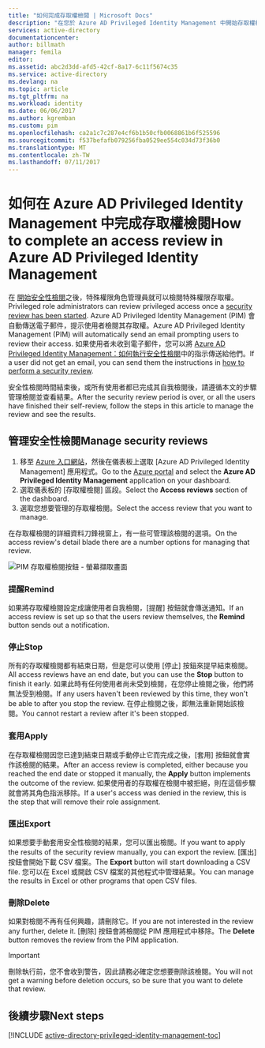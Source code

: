 ```yaml
---
title: "如何完成存取權檢閱 | Microsoft Docs"
description: "在您於 Azure AD Privileged Identity Management 中開始存取權檢閱之後，了解如何完成它並檢視結果"
services: active-directory
documentationcenter: 
author: billmath
manager: femila
editor: 
ms.assetid: abc2d3dd-afd5-42cf-8a17-6c11f5674c35
ms.service: active-directory
ms.devlang: na
ms.topic: article
ms.tgt_pltfrm: na
ms.workload: identity
ms.date: 06/06/2017
ms.author: kgremban
ms.custom: pim
ms.openlocfilehash: ca2a1c7c287e4cf6b1b50cfb0068861b6f525596
ms.sourcegitcommit: f537befafb079256fba0529ee554c034d73f36b0
ms.translationtype: MT
ms.contentlocale: zh-TW
ms.lasthandoff: 07/11/2017
---
```

# <a name="how-to-complete-an-access-review-in-azure-ad-privileged-identity-management"></a><span data-ttu-id="5bb47-103">如何在 Azure AD Privileged Identity Management 中完成存取權檢閱</span><span class="sxs-lookup"><span data-stu-id="5bb47-103">How to complete an access review in Azure AD Privileged Identity Management</span></span>
<span data-ttu-id="5bb47-104">在 [開始安全性檢閱](active-directory-privileged-identity-management-how-to-start-security-review.md)之後，特殊權限角色管理員就可以檢閱特殊權限存取權。</span><span class="sxs-lookup"><span data-stu-id="5bb47-104">Privileged role administrators can review privileged access once a [security review has been started](active-directory-privileged-identity-management-how-to-start-security-review.md).</span></span> <span data-ttu-id="5bb47-105">Azure AD Privileged Identity Management (PIM) 會自動傳送電子郵件，提示使用者檢閱其存取權。</span><span class="sxs-lookup"><span data-stu-id="5bb47-105">Azure AD Privileged Identity Management (PIM) will automatically send an email prompting users to review their access.</span></span> <span data-ttu-id="5bb47-106">如果使用者未收到電子郵件，您可以將 [Azure AD Privileged Identity Management：如何執行安全性檢閱](active-directory-privileged-identity-management-how-to-perform-security-review.md)中的指示傳送給他們。</span><span class="sxs-lookup"><span data-stu-id="5bb47-106">If a user did not get an email, you can send them the instructions in [how to perform a security review](active-directory-privileged-identity-management-how-to-perform-security-review.md).</span></span>

<span data-ttu-id="5bb47-107">安全性檢閱時間結束後，或所有使用者都已完成其自我檢閱後，請遵循本文的步驟管理檢閱並查看結果。</span><span class="sxs-lookup"><span data-stu-id="5bb47-107">After the security review period is over, or all the users have finished their self-review, follow the steps in this article to manage the review and see the results.</span></span>

## <a name="manage-security-reviews"></a><span data-ttu-id="5bb47-108">管理安全性檢閱</span><span class="sxs-lookup"><span data-stu-id="5bb47-108">Manage security reviews</span></span>
1. <span data-ttu-id="5bb47-109">移至 [Azure 入口網站](https://portal.azure.com/)，然後在儀表板上選取 [Azure AD Privileged Identity Management] 應用程式。</span><span class="sxs-lookup"><span data-stu-id="5bb47-109">Go to the [Azure portal](https://portal.azure.com/) and select the **Azure AD Privileged Identity Management** application on your dashboard.</span></span>
2. <span data-ttu-id="5bb47-110">選取儀表板的 [存取權檢閱]  區段。</span><span class="sxs-lookup"><span data-stu-id="5bb47-110">Select the **Access reviews** section of the dashboard.</span></span>
3. <span data-ttu-id="5bb47-111">選取您想要管理的存取權檢閱。</span><span class="sxs-lookup"><span data-stu-id="5bb47-111">Select the access review that you want to manage.</span></span>

<span data-ttu-id="5bb47-112">在存取權檢閱的詳細資料刀鋒視窗上，有一些可管理該檢閱的選項。</span><span class="sxs-lookup"><span data-stu-id="5bb47-112">On the access review's detail blade there are a number options for managing that review.</span></span>

![PIM 存取權檢閱按鈕 - 螢幕擷取畫面][1]

### <a name="remind"></a><span data-ttu-id="5bb47-114">提醒</span><span class="sxs-lookup"><span data-stu-id="5bb47-114">Remind</span></span>
<span data-ttu-id="5bb47-115">如果將存取權檢閱設定成讓使用者自我檢閱，[提醒]  按鈕就會傳送通知。</span><span class="sxs-lookup"><span data-stu-id="5bb47-115">If an access review is set up so that the users review themselves, the **Remind** button sends out a notification.</span></span> 

### <a name="stop"></a><span data-ttu-id="5bb47-116">停止</span><span class="sxs-lookup"><span data-stu-id="5bb47-116">Stop</span></span>
<span data-ttu-id="5bb47-117">所有的存取權檢閱都有結束日期，但是您可以使用 [停止]  按鈕來提早結束檢閱。</span><span class="sxs-lookup"><span data-stu-id="5bb47-117">All access reviews have an end date, but you can use the **Stop** button to finish it early.</span></span> <span data-ttu-id="5bb47-118">如果此時有任何使用者尚未受到檢閱，在您停止檢閱之後，他們將無法受到檢閱。</span><span class="sxs-lookup"><span data-stu-id="5bb47-118">If any users haven't been reviewed by this time, they won't be able to after you stop the review.</span></span> <span data-ttu-id="5bb47-119">在停止檢閱之後，即無法重新開始該檢閱。</span><span class="sxs-lookup"><span data-stu-id="5bb47-119">You cannot restart a review after it's been stopped.</span></span>

### <a name="apply"></a><span data-ttu-id="5bb47-120">套用</span><span class="sxs-lookup"><span data-stu-id="5bb47-120">Apply</span></span>
<span data-ttu-id="5bb47-121">在存取權檢閱因您已達到結束日期或手動停止它而完成之後，[套用]  按鈕就會實作該檢閱的結果。</span><span class="sxs-lookup"><span data-stu-id="5bb47-121">After an access review is completed, either because you reached the end date or stopped it manually, the **Apply** button implements the outcome of the review.</span></span> <span data-ttu-id="5bb47-122">如果使用者的存取權在檢閱中被拒絕，則在這個步驟就會將其角色指派移除。</span><span class="sxs-lookup"><span data-stu-id="5bb47-122">If a user's access was denied in the review, this is the step that will remove their role assignment.</span></span>  

### <a name="export"></a><span data-ttu-id="5bb47-123">匯出</span><span class="sxs-lookup"><span data-stu-id="5bb47-123">Export</span></span>
<span data-ttu-id="5bb47-124">如果想要手動套用安全性檢閱的結果，您可以匯出檢閱。</span><span class="sxs-lookup"><span data-stu-id="5bb47-124">If you want to apply the results of the security review manually, you can export the review.</span></span> <span data-ttu-id="5bb47-125">[匯出]  按鈕會開始下載 CSV 檔案。</span><span class="sxs-lookup"><span data-stu-id="5bb47-125">The **Export** button will start downloading a CSV file.</span></span> <span data-ttu-id="5bb47-126">您可以在 Excel 或開啟 CSV 檔案的其他程式中管理結果。</span><span class="sxs-lookup"><span data-stu-id="5bb47-126">You can manage the results in Excel or other programs that open CSV files.</span></span>

### <a name="delete"></a><span data-ttu-id="5bb47-127">刪除</span><span class="sxs-lookup"><span data-stu-id="5bb47-127">Delete</span></span>
<span data-ttu-id="5bb47-128">如果對檢閱不再有任何興趣，請刪除它。</span><span class="sxs-lookup"><span data-stu-id="5bb47-128">If you are not interested in the review any further, delete it.</span></span> <span data-ttu-id="5bb47-129">[刪除]  按鈕會將檢閱從 PIM 應用程式中移除。</span><span class="sxs-lookup"><span data-stu-id="5bb47-129">The **Delete** button removes the review from the PIM application.</span></span>

> [!IMPORTANT]
> <span data-ttu-id="5bb47-130">刪除執行前，您不會收到警告，因此請務必確定您想要刪除該檢閱。</span><span class="sxs-lookup"><span data-stu-id="5bb47-130">You will not get a warning before deletion occurs, so be sure that you want to delete that review.</span></span> 

## <a name="next-steps"></a><span data-ttu-id="5bb47-131">後續步驟</span><span class="sxs-lookup"><span data-stu-id="5bb47-131">Next steps</span></span>
[!INCLUDE [active-directory-privileged-identity-management-toc](../../includes/active-directory-privileged-identity-management-toc.md)]

<!--Image references-->

[1]: ./media/active-directory-privileged-identity-management-how-to-complete-review/PIM_review_buttons.png
